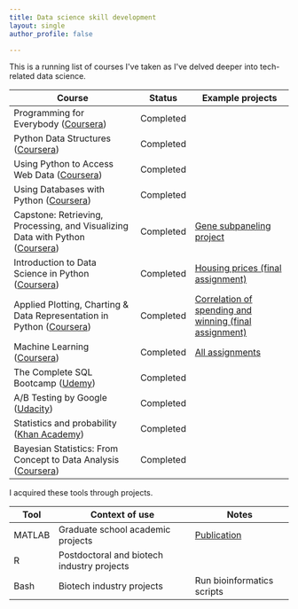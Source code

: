 ```yaml
---
title: Data science skill development
layout: single
author_profile: false

---
```


This is a running list of courses I've taken as I've delved deeper into tech-related data science.

| Course | Status | Example projects |
| --- | --- |  --- | 
| Programming for Everybody ([Coursera](https://www.coursera.org/specializations/python)) | Completed | |
| Python Data Structures ([Coursera](https://www.coursera.org/specializations/python)) | Completed | |
| Using Python to Access Web Data ([Coursera](https://www.coursera.org/specializations/python)) | Completed | |
| Using Databases with Python ([Coursera](https://www.coursera.org/specializations/python)) | Completed | |
| Capstone: Retrieving, Processing, and Visualizing Data with Python ([Coursera](https://www.coursera.org/specializations/python)) | Completed | [Gene subpaneling project](https://github.com/benslack19/gene_subpanel) |
| Introduction to Data Science in Python ([Coursera](https://www.coursera.org/learn/python-data-analysis)) | Completed | [Housing prices (final assignment)](https://github.com/benslack19/intro_ds_housing_prices) |
| Applied Plotting, Charting & Data Representation in Python ([Coursera](https://www.coursera.org/learn/python-plotting)) | Completed | [Correlation of spending and winning (final assignment)](https://github.com/benslack19/applied_plotting_python_padres) |
| Machine Learning ([Coursera](https://www.coursera.org/learn/machine-learning)) | Completed | [All assignments](https://github.com/benslack19/machine_learning_assignments) |
| The Complete SQL Bootcamp ([Udemy](https://www.udemy.com/the-complete-sql-bootcamp/)) | Completed | |
| A/B Testing by Google ([Udacity](https://www.udacity.com/course/ab-testing--ud257)) | Completed | |
| Statistics and probability ([Khan Academy](https://www.khanacademy.org/math/statistics-probability)) | Completed | |
| Bayesian Statistics: From Concept to Data Analysis ([Coursera](https://www.coursera.org/learn/bayesian-statistics)) | Completed | |

I acquired these tools through projects.

| Tool | Context of use | Notes | 
| --- | --- | --- |
| MATLAB | Graduate school academic projects | [Publication](http://onlinelibrary.wiley.com/doi/10.1111/j.1460-9568.2011.07901.x/full) |
| R | Postdoctoral and biotech industry projects | |
| Bash | Biotech industry projects | Run bioinformatics scripts  |